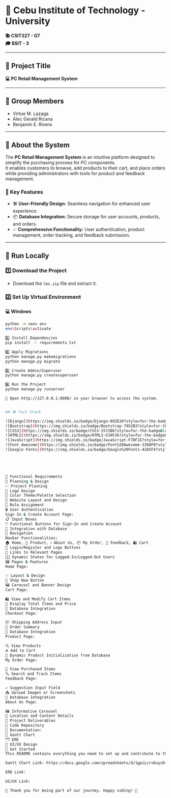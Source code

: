 # 🏫 Cebu Institute of Technology - University  
**📚 CSIT327 - G7**  
**🎓 BSIT - 3**  

---

## 📌 Project Title  
**💻 PC Retail Management System**  

---

## 👥 Group Members  
- Virtue M. Lazaga  
- Alec Gerald Ricana  
- Benjamin E. Rivera  

---

## 📖 About the System  
The **PC Retail Management System** is an intuitive platform designed to simplify the purchasing process for PC components.  
It enables customers to browse, add products to their cart, and place orders while providing administrators with tools for product and feedback management.  

### 🌟 Key Features  
- 🛠️ **User-Friendly Design:** Seamless navigation for enhanced user experience.  
- 📦 **Database Integration:** Secure storage for user accounts, products, and orders.  
- ✅ **Comprehensive Functionality:** User authentication, product management, order tracking, and feedback submission.  

---

## 🚀 Run Locally  

### 1️⃣ Download the Project  
- Download the `lms.zip` file and extract it.  

### 2️⃣ Set Up Virtual Environment  
#### 💻 Windows  
```bash
python -m venv env  
env\Scripts\activate  

3️⃣ Install Dependencies
pip install -r requirements.txt  

4️⃣ Apply Migrations
python manage.py makemigrations  
python manage.py migrate  

5️⃣ Create Admin/Superuser
python manage.py createsuperuser  

6️⃣ Run the Project
python manage.py runserver  

🔗 Open http://127.0.0.1:8000/ in your browser to access the system.


## 🛠️ Tech Stack  

![Django](https://img.shields.io/badge/Django-092E20?style=for-the-badge&logo=django&logoColor=white)
![Bootstrap](https://img.shields.io/badge/Bootstrap-7952B3?style=for-the-badge&logo=bootstrap&logoColor=white)
![CSS3](https://img.shields.io/badge/CSS3-1572B6?style=for-the-badge&logo=css3&logoColor=white)
![HTML5](https://img.shields.io/badge/HTML5-E34F26?style=for-the-badge&logo=html5&logoColor=white)
![JavaScript](https://img.shields.io/badge/JavaScript-F7DF1E?style=for-the-badge&logo=javascript&logoColor=black)
![Font Awesome](https://img.shields.io/badge/Font%20Awesome-339AF0?style=for-the-badge&logo=fontawesome&logoColor=white)
![Google Fonts](https://img.shields.io/badge/Google%20Fonts-4285F4?style=for-the-badge&logo=google&logoColor=white)





🎯 Functional Requirements
📝 Planning & Design
✅ Project Planning
🎨 Logo Design
🎨 Color Theme/Palette Selection
📐 Website Layout and Design
👥 Role Assignment
🔒 User Authentication
Sign In & Create Account Page:
📋 Input Boxes
🖱️ Functional Buttons for Sign-In and Create Account
💾 Integration with Database
🔗 Navigation
Navbar Functionalities:
🏠 Home, 🛒 Product, ℹ️ About Us, 📦 My Order, 📝 Feedback, 🛍️ Cart
🔑 Login/Register and Logo Buttons
🔗 Links to Relevant Pages
🧑‍💻 Dynamic States for Logged-In/Logged-Out Users
🖼️ Pages & Features
Home Page:

✨ Layout & Design
🛒 Shop Now Button
🖼️ Carousel and Banner Design
Cart Page:

🛍️ View and Modify Cart Items
🧮 Display Total Items and Price
💾 Database Integration
Checkout Page:

📦 Shipping Address Input
🧾 Order Summary
💾 Database Integration
Product Page:

🔍 View Products
➕ Add to Cart
💾 Dynamic Product Initialization from Database
My Order Page:

🛒 View Purchased Items
🔍 Search and Track Items
Feedback Page:

✍️ Suggestion Input Field
📤 Upload Images or Screenshots
💾 Database Integration
About Us Page:

🖼️ Informative Carousel
📍 Location and Content Details
📑 Project Deliverables
📂 Code Repository
📄 Documentation:
📅 Gantt Chart
🗂️ ERD
🎨 UI/UX Design
🎉 Get Started
This README contains everything you need to set up and contribute to the PC Retail Management System.

Gantt Chart Link: https://docs.google.com/spreadsheets/d/1gpiLcrv6uycD-P3OTyxp3yOcmp6wYUmEqBeeAqgX6Cc/edit?gid=0#gid=0

ERD Link:

UI/UX Link:

🤝 Thank you for being part of our journey. Happy coding! 🚀













